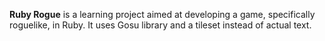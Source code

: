 **Ruby Rogue** is a learning project aimed at developing a game, specifically roguelike, in Ruby. It uses Gosu library and a tileset instead of actual text.